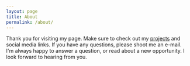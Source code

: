 ```yaml
---
layout: page
title: About
permalink: /about/
---
```


Thank you for visiting my page. Make sure to check out my <a href='/projects/'>projects</a> and social media links. If you have any questions, please shoot me an e-mail. I'm always happy to answer a question, or read about a new opportunity. I look forward to hearing from you.

